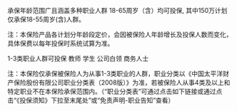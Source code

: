 承保年龄范围广且涵盖多种职业人群 18-65周岁（含）均可投保, 其中150万计划仅承保18-55周岁(含)人群。

注：本保险产品各计划分年龄段定价，会因被保险人年龄增长及投保人数而变化，具体保费以每年投保时系统试算为准。

1-3类职业人群可投保 教师 学生 公司白领 商务人士

注：本保险仅承保被保险人为从事1-3类职业的人群，职业分类以《中国太平洋财产保险股份有限公司职业分类表（2008版）》为准，若被保险人从事4类及以上和特定职业不在本保险承保范围内。（“职业分类表”可通过点击如下链接或通过点击“《投保须知》下拉至末尾处”或“免责声明-职业告知”查看）